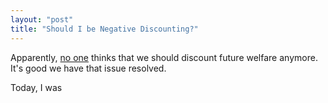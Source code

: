 ```yaml
---
layout: "post"
title: "Should I be Negative Discounting?"
---
```


Apparently, [no one][no] thinks that we should discount future welfare anymore. It's good we have that issue resolved.

Today, I was 





[no]: https://twitter.com/ryancbriggs/status/1269712196264701958
